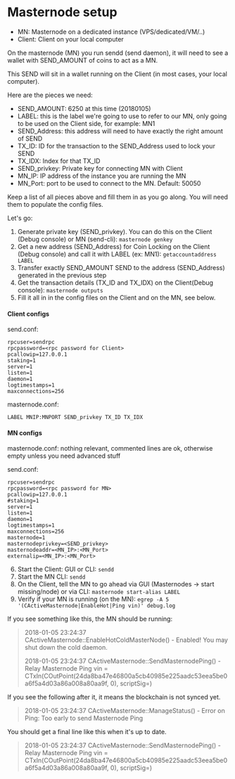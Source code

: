 # Masternode setup

- MN: Masternode on a dedicated instance (VPS/dedicated/VM/..)
- Client: Client on your local computer

On the masternode (MN) you run sendd (send daemon), it will need to see a wallet with SEND_AMOUNT of coins to act as a MN.

This SEND will sit in a wallet running on the Client (in most cases, your local computer).

Here are the pieces we need:

- SEND_AMOUNT: 6250 at this time (20180105) 
- LABEL: this is the label we're going to use to refer to our MN, only going to be used on the Client side, for example: MN1
- SEND_Address: this address will need to have exactly the right amount of SEND
- TX_ID: ID for the transaction to the SEND_Address used to lock your SEND
- TX_IDX: Index for that TX_ID
- SEND_privkey: Private key for connecting MN with Client
- MN_IP: IP address of the instance you are running the MN
- MN_Port: port to be used to connect to the MN. Default: 50050


Keep a list of all pieces above and fill them in as you go along. You will need them to populate the config files.

Let's go:
1. Generate private key (SEND_privkey). You can do this on the Client (Debug console) or MN (send-cli): `masternode genkey`
2. Get a new address (SEND_Address) for Coin Locking on the Client (Debug console) and call it with LABEL (ex: MN1): `getaccountaddress LABEL`
3. Transfer exactly SEND_AMOUNT SEND to the address (SEND_Address) generated in the previous step
4. Get the transaction details (TX_ID and TX_IDX) on the Client(Debug console): `masternode outputs`
5. Fill it all in in the config files on the Client and on the MN, see below.

#### Client configs
send.conf:
```
rpcuser=sendrpc
rpcpassword=<rpc password for Client>
pcallowip=127.0.0.1
staking=1
server=1
listen=1
daemon=1
logtimestamps=1
maxconnections=256
```

masternode.conf:
```
LABEL MNIP:MNPORT SEND_privkey TX_ID TX_IDX
```

#### MN configs

masternode.conf: 
	nothing relevant, commented lines are ok, otherwise empty unless you need advanced stuff

send.conf:
```
rpcuser=sendrpc
rpcpassword=<rpc password for MN>
pcallowip=127.0.0.1
#staking=1
server=1
listen=1
daemon=1
logtimestamps=1
maxconnections=256
masternode=1
masternodeprivkey=<SEND_privkey>
masternodeaddr=<MN_IP>:<MN_Port>
externalip=<MN_IP>:<MN_Port>
```

6. Start the Client: GUI or CLI: `sendd`
7. Start the MN CLI: `sendd`
8. On the Client, tell the MN to go ahead via GUI (Masternodes -> start missing/node) or via CLI: `masternode start-alias LABEL`
9. Verify if your MN is running (on the MN): `egrep -A 5 '(CActiveMasternode|EnableHot|Ping vin)' debug.log`

If you see something like this, the MN should be running:
> 2018-01-05 23:24:37 CActiveMasternode::EnableHotColdMasterNode() - Enabled! You may shut down the cold daemon.
>
> 2018-01-05 23:24:37 CActiveMasternode::SendMasternodePing() - Relay Masternode Ping vin = CTxIn(COutPoint(24da8ba47e46800a5cb40985e225aadc53eea5be0a6f5a4d03a86a008a80aa9f, 0), scriptSig=)

If you see the following after it, it means the blockchain is not synced yet.
> 2018-01-05 23:24:37 CActiveMasternode::ManageStatus() - Error on Ping: Too early to send Masternode Ping

You should get a final line like this when it's up to date.
> 2018-01-05 23:24:37 CActiveMasternode::SendMasternodePing() - Relay Masternode Ping vin = CTxIn(COutPoint(24da8ba47e46800a5cb40985e225aadc53eea5be0a6f5a4d03a86a008a80aa9f, 0), scriptSig=)

